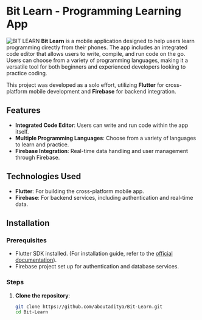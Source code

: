 # Bit Learn - Programming Learning App

![BIT LEARN](https://user-images.githubusercontent.com/100947528/236307233-7988bf9b-0349-4a47-8929-1b17ff8eda3e.png)
**Bit Learn** is a mobile application designed to help users learn programming directly from their phones. The app includes an integrated code editor that allows users to write, compile, and run code on the go. Users can choose from a variety of programming languages, making it a versatile tool for both beginners and experienced developers looking to practice coding.

This project was developed as a solo effort, utilizing **Flutter** for cross-platform mobile development and **Firebase** for backend integration.

## Features
- **Integrated Code Editor**: Users can write and run code within the app itself.
- **Multiple Programming Languages**: Choose from a variety of languages to learn and practice.
- **Firebase Integration**: Real-time data handling and user management through Firebase.

## Technologies Used
- **Flutter**: For building the cross-platform mobile app.
- **Firebase**: For backend services, including authentication and real-time data.

## Installation

### Prerequisites
- Flutter SDK installed. (For installation guide, refer to the [official documentation](https://flutter.dev/docs/get-started/install)).
- Firebase project set up for authentication and database services.

### Steps

1. **Clone the repository**:
   ```bash
   git clone https://github.com/aboutaditya/Bit-Learn.git
   cd Bit-Learn

